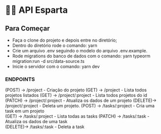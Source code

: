 # 👨‍💻 API Esparta

## Para Começar
- Faça o clone do projeto e depois entre no diretório;
- Dentro do diretório rode o comando: yarn 
- Crie um arquivo .env seguindo o modelo do arquivo .env.example.
- Rode migrations do banco de dados com o comando: yarn typeorm migration:run -d src/data-source.ts
- Inicie o servidor com o comando: yarn dev

### ENDPOINTS  

(POST)  -> /project                   -      Criação do projeto
(GET)   -> /project                   -      Lista todos projetos listados
(GET)   -> /project/:project<id>      -      Lista todos projetos do id
(PATCH) -> /project/:project<id>      -      Atualiza os dados de um projeto
(DELETE)-> /project/:project<id>      -      Deleta um projeto.
(POST)  -> /tasks/:project<id>        -     Cria uma task em um projeto                                             
(GET)   -> /tasks/:project<id>        -     Lista todas as tasks
(PATCH) -> /tasks/:task<id>           -     Atualiza os dados de uma task     
(DELETE)-> /tasks/:task<id>           -     Deleta a task                
